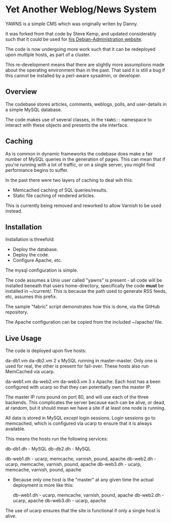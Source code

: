 
Yet Another Weblog/News System
==============================

YAWNS is a simple CMS which was originally writen by Danny.

It was forked from that code by Steve Kemp, and updated considerably
such that it could be used for [his Debian-Administration website](http://www.debian-administration.org/).

The code is now undergoing more work such that it can be redeployed upon
multiple hosts, as part of a cluster.

This re-development means that there are slightly more assumptions made
about the operating environment than in the past.  That said it is still
a bug if this cannot be installed by a perl-aware sysadmin, or developer.


Overview
--------

The codebase stores articles, comments, weblogs, polls, and user-details in
a simple MySQL database.

The code makes use of several classes, in the `YAWNS::` namespace to interact
with these objects and presents the site interface.


Caching
-------

As is common in dynamic frameworks the codebase does make a fair number of
MySQL queries in the generation of pages.  This can mean that if you're running
with a lot of traffic, or on a single server, you might find performance begins
to suffer.

In the past there were two layers of caching to deal wih this:

* Memcached caching of SQL queries/results.
* Static file caching of rendered articles.

This is currently being removed and reworked to allow Varnish to be used instead.


Installation
------------

Installation is threefold:

* Deploy the database.
* Deploy the code.
* Configure Apache, etc.

The mysql configuration is simple.

The code assumes a Unix user called "yawns" is present - all code will be
installed beneath that users home-directory, specifically the code
**must** be installed in ~/current/.  This is because the path used to
generate RSS feeds, etc, assumes this prefix.

The sample "fabric" script demonstrates how this is done, via the GitHub
repository.

The Apache configuration can be copied from the included ~/apache/ file.



Live Usage
----------

The code is deployed upon five hosts:

da-db1.vm
da-db2.vm
 2 x MySQL running in master-master.  Only one is used for real, the other
 is present for fail-over.
 These hosts also run MemCached via ucarp.


da-web1.vm
da-web2.vm
da-web3.vm
 3 x Apache.
 Each host has a been configured with ucarp so that they can potentially
 own the master IP.

 The master IP runs pound on port 80, and will use each of the three backends.
 This complicates the server because each can be alive, or dead, at random, but
 it should mean we have a site if at least one node is running.


All data is stored in MySQL *except* login sessions.  Login sessions go
to memcached, which is configured via ucarp to ensure that it is always
available.


This means the hosts run the following services:

db-db1.dh - MySQL
db-db2.dh - MySQL

db-web1.dh - ucarp, memcache, varnish, pound, apache
db-web2.dh - ucarp, memcache, varnish, pound, apache
db-web3.dh - ucarp, memcache, varnish, pound, apache
 - Because only one host is the "master" at any given time the actual
   deployment is more like this:

    db-web1.dh - ucarp, memcache, varnish, pound, apache
    db-web2.dh - ucarp, apache
    db-web3.dh - ucarp, apache

The use of ucarp ensures that the site is functional if only a single
host is alive.

